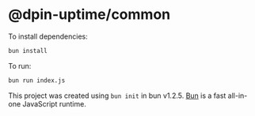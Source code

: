 # @dpin-uptime/common

To install dependencies:

```bash
bun install
```

To run:

```bash
bun run index.js
```

This project was created using `bun init` in bun v1.2.5. [Bun](https://bun.sh) is a fast all-in-one JavaScript runtime.
